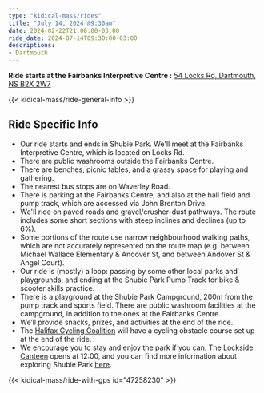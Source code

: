 ```yaml
---
type: "kidical-mass/rides"
title: "July 14, 2024 @9:30am"
date: 2024-02-22T21:00:00-03:00
ride_date: 2024-07-14T09:30:00-03:00
descriptions:
- Dartmouth
---
```


**Ride starts at the Fairbanks Interpretive Centre :** [54 Locks Rd, Dartmouth, NS B2X 2W7](https://maps.app.goo.gl/CXEdHmLMByyLe9jx9)

{{< kidical-mass/ride-general-info >}}

## Ride Specific Info
* Our ride starts and ends in Shubie Park. We'll meet at the Fairbanks Interpretive Centre, which is located on Locks Rd.
* There are public washrooms outside the Fairbanks Centre. 
* There are benches, picnic tables, and a grassy space for playing and gathering. 
* The nearest bus stops are on Waverley Road.
* There is parking at the Fairbanks Centre, and also at the ball field and pump track, which are accessed via John Brenton Drive.
* We'll ride on paved roads and gravel/crusher-dust pathways. The route includes some short sections with steep inclines and declines (up to 6%). 
* Some portions of the route use narrow neighbourhood walking paths, which are not accurately represented on the route map (e.g. between Michael Wallace Elementary & Andover St, and between Andover St & Angel Court). 
* Our ride is (mostly) a loop: passing by some other local parks and playgrounds, and ending at the Shubie Park Pump Track for bike & scooter skills practice.
* There is a playground at the Shubie Park Campground, 200m from the pump track and sports field. There are public washroom facilities at the campground, in addition to the ones at the Fairbanks Centre.
* We’ll provide snacks, prizes, and activities at the end of the ride.
* The [Halifax Cycling Coalition](https://cyclehalifax.ca/) will have a cycling obstacle course set up at the end of the ride.
* We encourage you to stay and enjoy the park if you can. The [Lockside Canteen](https://lemon.dog/) opens at 12:00, and you can find more information about exploring Shubie Park [here](https://www.shubenacadiecanal.ca/shubie-park).

{{< kidical-mass/ride-with-gps id="47258230" >}}
